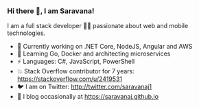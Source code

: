 ### Hi there :wave:, I am Saravana!

I am a full stack developer 👨‍💻 passionate about web and mobile technologies. 

- 🔭 Currently working on .NET Core, NodeJS, Angular and AWS
- 🌱 Learning Go, Docker and architecting microservices
- ⚡ Languages: C#, JavaScript, PowerShell
- 💥 Stack Overflow contributor for 7 years: https://stackoverflow.com/u/2419531
- 🐦 I am on Twitter: http://twitter.com/saravanaj1
- 💬 I blog occasionally at https://saravanaj.github.io

